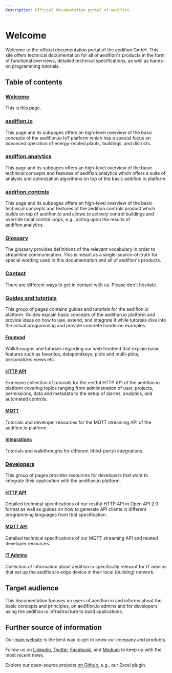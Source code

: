 ```yaml
---
description: Official documentation portal of aedifion.
---
```


# Welcome

Welcome to the official documentation portal of the aedifion GmbH. This site offers technical documentation for all of aedifion's products in the form of functional overviews, detailed technical specifications, as well as hands-on programming tutorials.

## Table of contents

### [Welcome](./)

This is this page.

### [aedifion.io](aedifion.io/)

This page and its subpages offers an high-level overview of the basic concepts of the aedifion.io IoT platform which has a special focus on advanced operation of energy-related plants, buildings, and districts.

### [aedifion.analytics](aedifion.analytics.md)

This page and its subpages offers an high-level overview of the basic technical concepts and features of aedifion.analytics which offers a suite of analysis and optimization algorithms on top of the basic aedifion.io platform. 

### [aedifion.controls](aedifion.controls.md)

This page and its subpages offers an high-level overview of the basic technical concepts and features of the aedifion.controls product which builds on top of aedifion.io and allows to actively control buildings and override local control loops, e.g., acting upon the results of aedifion.analytics. 

### [Glossary](glossary.md)

The glossary provides definitions of the relevant vocabulary in order to streamline communication. This is meant as a single-source-of-truth for special wording used in this documentation and all of aedifion's products.

### [Contact](contact.md)

There are different ways to get in contact with us. Please don't hesitate. 

### [Guides and tutorials](https://docs.aedifion.io/docs/tutorials)

This group of pages contains guides and tutorials for the aedifion.io platform. Guides explain basic concepts of the aedifion.io platform and provide ideas on how to use, extend, and integrate it while tutorials dive into the actual programming and provide concrete hands-on examples.

#### [Frontend]()

Walkthroughs and tutorials regarding our web frontend that explain basic features such as favorites, datapointkeys, plots and multi-plots, personalized views etc.

#### [HTTP API](tutorials/api/)

Extensive collection of tutorials for the restful HTTP API of the aedifion.io platform covering topics ranging from administration of user, projects, permissions, data and metadata to the setup of alarms, analytics, and automated controls. 

#### [MQTT](tutorials/mqtt/)

Tutorials and developer resources for the MQTT streaming API of the aedifion.io platform.

#### [Integrations]()

Tutorials and walkthroughs for different \(third-party\) integrations.

### [Developers](https://docs.aedifion.io/docs/developers)

This group of pages provides resources for developers that want to integrate their application with the aedifion.io platform.

#### [HTTP API](developers/api-documentation.md)

Detailed technical specifications of our restful HTTP API in Open API 2.0 format as well as guides on how to generate API clients in different programming languages from that specification.

#### [MQTT API](developers/mqtt-api.md)

Detailed technical specifications of our MQTT streaming API and related developer resources.

#### [IT Admins](tutorials/it-admins.md)

Collection of information about aedifion.io specifically relevant for IT admins that set up the aedifion.io edge device in their local \(building\) network.

## Target audience

This documentation focuses on users of aedifion.io and informs about the basic concepts and principles, on aedifion.io admins and for developers using the aedifion.io infrastructure to build applications.  

## **Further source of information**

Our [main website](https://www.aedifion.com/) is the best way to get to know our company and products. 

Follow us on [Linkedin](https://www.linkedin.com/company/aedifion/), [Twitter](https://twitter.com/aedifion), [Facebook](https://www.facebook.com/aedifion/), and [Medium](https://medium.com/@aedifion) to keep up with the most recent news.

Explore our open-source projects [on Github](https://github.com/aedifion), e.g., our Excel plugin.



